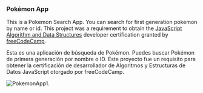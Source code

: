 ### Pokémon App 

This is a Pokemon Search App. You can search for first generation pokemon by name or id.
This project was a requirement to obtain the [JavaScript Algorithm and Data Structures](https://www.freecodecamp.org/certification/cems2009/javascript-algorithms-and-data-structures-v8) developer certification granted by [freeCodeCamp](https://www.freecodecamp.org/).

Esta es una aplicación de búsqueda de Pokémon. Puedes buscar Pokémon de primera generación por nombre o ID.
Este proyecto fue un requisito para obtener la certificación de desarrollador de Algoritmos y Estructuras de Datos JavaScript otorgado por freeCodeCamp.

![PokemonApp1](https://github.com/user-attachments/assets/255bee13-a30f-4627-9800-c20b239d3940).


